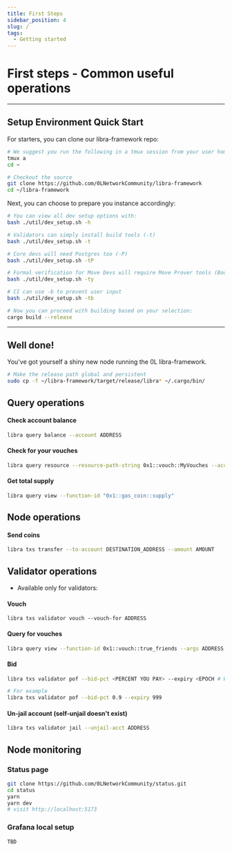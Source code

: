 ```yaml
---
title: First Steps
sidebar_position: 4
slug: /
tags:
  - Getting started
---
```


# First steps - Common useful operations
---

## Setup Environment Quick Start

For starters, you can clone our libra-framework repo:

``` bash
# We suggest you run the following in a tmux session from your user home directory
tmux a
cd ~

# Checkout the source
git clone https://github.com/0LNetworkCommunity/libra-framework
cd ~/libra-framework
```

Next, you can choose to prepare you instance accordingly:

``` bash 
# You can view all dev setup options with:
bash ./util/dev_setup.sh -h

# Validators can simply install build tools (-t)
bash ./util/dev_setup.sh -t

# Core devs will need Postgres too (-P)
bash ./util/dev_setup.sh -tP

# Formal verification for Move Devs will require Move Prover tools (Boogie) (-y)
bash ./util/dev_setup.sh -ty

# CI can use -b to prevent user input
bash ./util/dev_setup.sh -tb

# Now you can proceed with building based on your selection:
cargo build --release
```

---

## Well done! 
You've got yourself a shiny new node running the 0L libra-framework. 

``` bash
# Make the release path global and persistent
sudo cp -f ~/libra-framework/target/release/libra* ~/.cargo/bin/
```

## Query operations

#### Check account balance

``` bash
libra query balance --account ADDRESS
```

#### Check for your vouches
``` bash
libra query resource --resource-path-string 0x1::vouch::MyVouches --account ADDRESS
```

#### Get total supply

``` bash
libra query view --function-id "0x1::gas_coin::supply"
```

## Node operations

#### Send coins

``` bash
libra txs transfer --to-account DESTINATION_ADDRESS --amount AMOUNT
```

## Validator operations 
- Available only for validators:

#### Vouch 
```
libra txs validator vouch --vouch-for ADDRESS
```

#### Query for vouches
``` bash
libra query view --function-id 0x1::vouch::true_friends --args ADDRESS
```

#### Bid
``` bash
libra txs validator pof --bid-pct <PERCENT YOU PAY> --expiry <EPOCH # WHEN BID EXPIRES>

# For example
libra txs validator pof --bid-pct 0.9 --expiry 999
```

#### Un-jail account (self-unjail doesn't exist)
``` bash
libra txs validator jail --unjail-acct ADDRESS
```


## Node monitoring

### Status page

``` bash
git clone https://github.com/0LNetworkCommunity/status.git
cd status
yarn
yarn dev
# visit http://localhost:5173
```

### Grafana local setup

`TBD`
